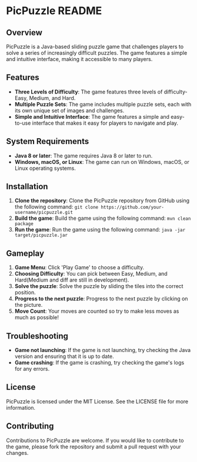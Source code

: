 **PicPuzzle README**
=====================

**Overview**
------------

PicPuzzle is a Java-based sliding puzzle game that challenges players to solve a series of increasingly difficult puzzles. The game features a simple and intuitive interface, making it accessible to many players.

**Features**
------------

* **Three Levels of Difficulty**: The game features three levels of difficulty- Easy, Medium, and Hard.
* **Multiple Puzzle Sets**: The game includes multiple puzzle sets, each with its own unique set of images and challenges.
* **Simple and Intuitive Interface**: The game features a simple and easy-to-use interface that makes it easy for players to navigate and play.

**System Requirements**
----------------------

* **Java 8 or later**: The game requires Java 8 or later to run.
* **Windows, macOS, or Linux**: The game can run on Windows, macOS, or Linux operating systems.

**Installation**
--------------

1. **Clone the repository**: Clone the PicPuzzle repository from GitHub using the following command: `git clone https://github.com/your-username/picpuzzle.git`
2. **Build the game**: Build the game using the following command: `mvn clean package`
3. **Run the game**: Run the game using the following command: `java -jar target/picpuzzle.jar`

**Gameplay**
------------
1. **Game Menu**: Click 'Play Game' to choose a difficulty.
2. **Choosing Difficulty**: You can pick between Easy, Medium, and Hard(Medium and diff are still in development).
3. **Solve the puzzle**: Solve the puzzle by sliding the tiles into the correct position.
4. **Progress to the next puzzle**: Progress to the next puzzle by clicking on the picture.
5. **Move Count**: Your moves are counted so try to make less moves as much as possible!

**Troubleshooting**
------------------

* **Game not launching**: If the game is not launching, try checking the Java version and ensuring that it is up to date.
* **Game crashing**: If the game is crashing, try checking the game's logs for any errors.

**License**
----------

PicPuzzle is licensed under the MIT License. See the LICENSE file for more information.

**Contributing**
--------------

Contributions to PicPuzzle are welcome. If you would like to contribute to the game, please fork the repository and submit a pull request with your changes.

